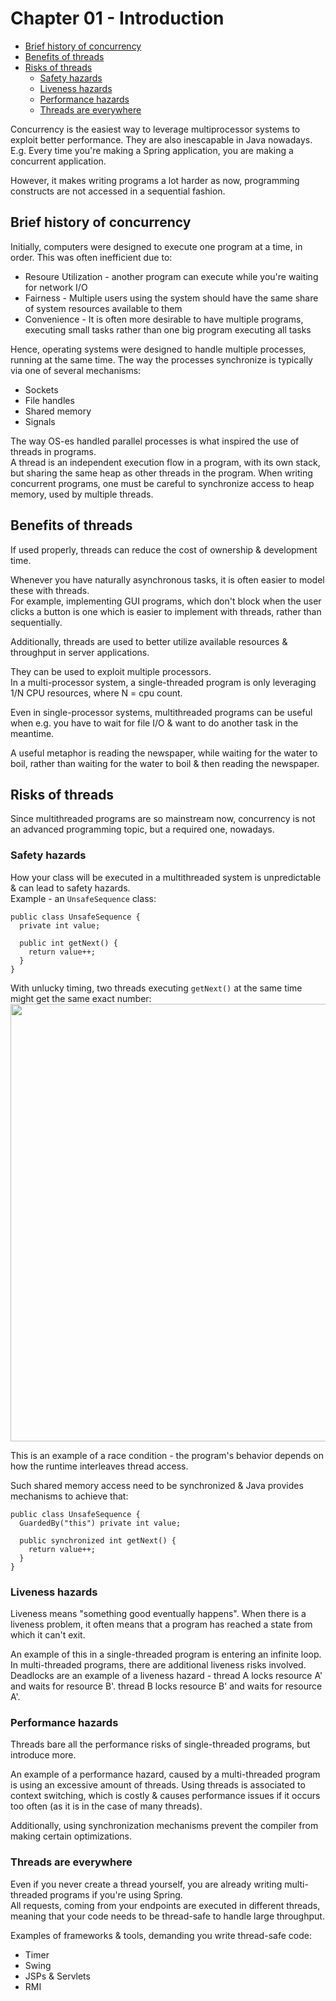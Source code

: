# Chapter 01 - Introduction

  * [Brief history of concurrency](#brief-history-of-concurrency)
  * [Benefits of threads](#benefits-of-threads)
  * [Risks of threads](#risks-of-threads)
    + [Safety hazards](#safety-hazards)
    + [Liveness hazards](#liveness-hazards)
    + [Performance hazards](#performance-hazards)
    + [Threads are everywhere](#threads-are-everywhere)

Concurrency is the easiest way to leverage multiprocessor systems to exploit better performance. They are also inescapable in Java nowadays. E.g. Every time you're making a Spring application, you are making a concurrent application.

However, it makes writing programs a lot harder as now, programming constructs are not accessed in a sequential fashion.

## Brief history of concurrency
Initially, computers were designed to execute one program at a time, in order.
This was often inefficient due to:
 * Resoure Utilization - another program can execute while you're waiting for network I/O
 * Fairness - Multiple users using the system should have the same share of system resources available to them
 * Convenience - It is often more desirable to have multiple programs, executing small tasks rather than one big program executing all tasks
 
Hence, operating systems were designed to handle multiple processes, running at the same time.
The way the processes synchronize is typically via one of several mechanisms:
 * Sockets
 * File handles
 * Shared memory
 * Signals
 
The way OS-es handled parallel processes is what inspired the use of threads in programs.   
A thread is an independent execution flow in a program, with its own stack, but sharing the same heap as other threads in the program.
When writing concurrent programs, one must be careful to synchronize access to heap memory, used by multiple threads.

## Benefits of threads
If used properly, threads can reduce the cost of ownership & development time.

Whenever you have naturally asynchronous tasks, it is often easier to model these with threads.  
For example, implementing GUI programs, which don't block when the user clicks a button is one which is easier to implement with threads, rather than sequentially.  

Additionally, threads are used to better utilize available resources & throughput in server applications.

They can be used to exploit multiple processors.  
In a multi-processor system, a single-threaded program is only leveraging 1/N CPU resources, where N = cpu count.  

Even in single-processor systems, multithreaded programs can be useful when e.g. you have to wait for file I/O & want to do another task in the meantime.  

A useful metaphor is reading the newspaper, while waiting for the water to boil, rather than waiting for the water to boil & then reading the newspaper.  

## Risks of threads
Since multithreaded programs are so mainstream now, concurrency is not an advanced programming topic, but a required one, nowadays.

### Safety hazards
How your class will be executed in a multithreaded system is unpredictable & can lead to safety hazards.  
Example - an `UnsafeSequence` class:
```
public class UnsafeSequence {
  private int value;
  
  public int getNext() {
    return value++;
  }
}
```

With unlucky timing, two threads executing `getNext()` at the same time might get the same exact number:
<img src="images/1.unlucky-timing.png" width=700 />

This is an example of a race condition - the program's behavior depends on how the runtime interleaves thread access.  

Such shared memory access need to be synchronized & Java provides mechanisms to achieve that:
```
public class UnsafeSequence {
  GuardedBy("this") private int value;
  
  public synchronized int getNext() {
    return value++;
  }
}
```

### Liveness hazards
Liveness means "something good eventually happens". When there is a liveness problem, it often means that a program has reached a state from which it can't exit.  

An example of this in a single-threaded program is entering an infinite loop. In multi-threaded programs, there are additional liveness risks involved.  
Deadlocks are an example of a liveness hazard - thread A locks resource A' and waits for resource B'. thread B locks resource B' and waits for resource A'.

### Performance hazards
Threads bare all the performance risks of single-threaded programs, but introduce more.

An example of a performance hazard, caused by a multi-threaded program is using an excessive amount of threads. Using threads is associated to context switching, which is costly & causes performance issues if it occurs too often (as it is in the case of many threads).

Additionally, using synchronization mechanisms prevent the compiler from making certain optimizations.

### Threads are everywhere
Even if you never create a thread yourself, you are already writing multi-threaded programs if you're using Spring.  
All requests, coming from your endpoints are executed in different threads, meaning that your code needs to be thread-safe to handle large throughput.

Examples of frameworks & tools, demanding you write thread-safe code:
 * Timer
 * Swing
 * JSPs & Servlets
 * RMI
